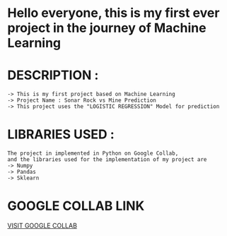 # Hello everyone, this is my first ever project in the journey of Machine Learning

# DESCRIPTION :
    -> This is my first project based on Machine Learning
    -> Project Name : Sonar Rock vs Mine Prediction
    -> This project uses the "LOGISTIC REGRESSION" Model for prediction
    
# LIBRARIES USED :
    The project in implemented in Python on Google Collab,
    and the libraries used for the implementation of my project are
    -> Numpy
    -> Pandas
    -> Sklearn
    
# GOOGLE COLLAB LINK
 [VISIT GOOGLE COLLAB](https://colab.research.google.com/drive/1OnD_dnPXlb6ktPnGV5zEUYSKD01dpjtE#scrollTo=mF8G7hNWT5W0&uniqifier=1)
